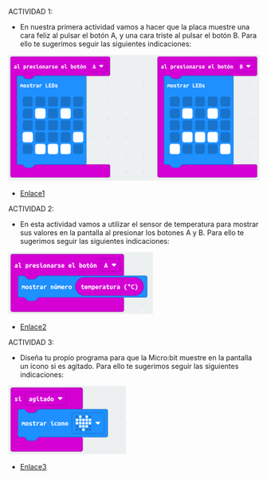ACTIVIDAD 1:

- En nuestra primera actividad vamos a hacer que la placa muestre una cara feliz al pulsar el botón A, y una cara triste al pulsar el botón B. Para ello te sugerimos seguir las siguientes indicaciones:

![image](ejercicio1.png)

- [Enlace1](Contenidos/microbit-Modulo1_Ejercicio1.hex)


ACTIVIDAD 2: 

- En esta actividad vamos a utilizar el sensor de temperatura para mostrar sus valores en la pantalla al presionar los botones A y B. Para ello te sugerimos seguir las siguientes indicaciones:

![image](ejercicio2.png)

- [Enlace2](Contenidos/microbit-Modulo1_Ejercicio2.hex)


ACTIVIDAD 3:

- Diseña tu propio programa para que la Micro:bit muestre en la pantalla un icono si es agitado. Para ello te sugerimos seguir las siguientes indicaciones:

![image](ejercicio3.png)

- [Enlace3](Contenidos/microbit-Modulo1_Ejercicio3.hex)
